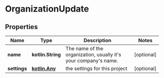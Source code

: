 
# OrganizationUpdate

## Properties
Name | Type | Description | Notes
------------ | ------------- | ------------- | -------------
**name** | **kotlin.String** | The name of the organization, usually it&#39;s your company&#39;s name. |  [optional]
**settings** | [**kotlin.Any**](.md) | the settings for this project |  [optional]



